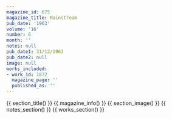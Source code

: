 ```yaml
---
magazine_id: 675
magazine_title: Mainstream
pub_date: '1963'
volume: '16'
number: 6
month: ''
notes: null
pub_date1: 31/12/1963
pub_date2: null
image: null
works_included:
- work_id: 1872
  magazine_page: ''
  published_as: ''
---
```


{{ section_title() }}
{{ magazine_info() }}
{{ section_image() }}
{{ notes_section() }}
{{ works_section() }}
